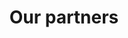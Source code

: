 ---
title: "Our partners"
hero:
  title: "Partner Institutions"
  background_image: "/images/bg/home-2.jpg"
content_blocks:
  - _bookshop_name: "services"
    preheading: "We partner with "
    heading: "We work with the following institutions"
    sections:
    - title: Web development
      icon: ti-desktop
      content: A digital agency isn't here to replace your internal team, we're here
        to partner.
    - title: Interface Design
      icon: ti-layers
      content: A digital agency isn't here to replace your internal team, we're here
        to partner.
    - title: Business Consulting
      icon: ti-bar-chart
      content: A digital agency isn't here to replace your internal team, we're here
        to partner.
---